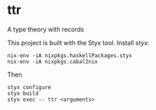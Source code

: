 # ttr
A type theory with records

This project is built with the Styx tool. Install styx:

    nix-env -iA nixpkgs.haskellPackages.styx
    nix-env -iA nixpkgs.cabal2nix

Then

    styx configure
    styx build
    styx exec -- ttr <arguments>

